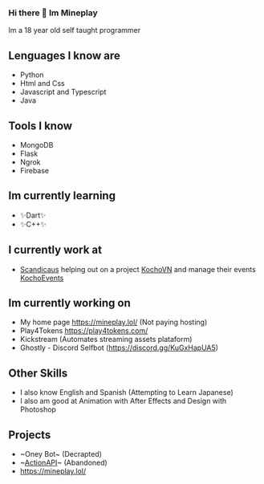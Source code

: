 ### Hi there 👋 Im Mineplay
Im a 18 year old self taught programmer

## Lenguages I know are 
- Python
- Html and Css
- Javascript and Typescript
- Java

## Tools I know
- MongoDB
- Flask
- Ngrok
- Firebase

## Im currently learning
- ✨Dart✨
- ✨C++✨

## I currently work at 
- [Scandicaus](https://scandiac.us/) helping out on a project [KochoVN](https://www.kocho.io/) and manage their events [KochoEvents](https://events.kocho.io/)

## Im currently working on
- My home page https://mineplay.lol/ (Not paying hosting)
- Play4Tokens https://play4tokens.com/
- Kickstream (Automates streaming assets plataform)
- Ghostly - Discord Selfbot (https://discord.gg/KuGxHapUA5)

## Other Skills
- I also know English and Spanish (Attempting to Learn Japanese)
- I also am good at Animation with After Effects and Design with Photoshop

## Projects 
- ~Oney Bot~ (Decrapted)
- ~[ActionAPI](https://actionapi.mineplay3.repl.co/)~ (Abandoned)
- https://mineplay.lol/
